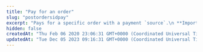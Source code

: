 ```yaml
---
title: "Pay for an order"
slug: "postordersidpay"
excerpt: "Pays for a specific order with a payment `source`.\n **Important:** Either a payment `source` or `customer` must be associated with an order for payment. If a customer is not attached to the order, then the `source` in this field is charged for the order."
hidden: false
createdAt: "Thu Feb 06 2020 23:06:31 GMT+0000 (Coordinated Universal Time)"
updatedAt: "Tue Dec 05 2023 09:16:31 GMT+0000 (Coordinated Universal Time)"
---
```

